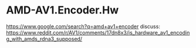 # AMD-AV1.Encoder.Hw
https://www.google.com/search?q=amd+av1+encoder discuss: https://www.reddit.com/r/AV1/comments/17dn8x3/is_hardware_av1_encoding_with_amds_rdna3_supposed/
